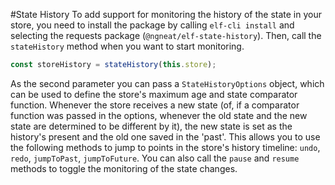 #State History
To add support for monitoring the history of the state in your store,
you need to install the package by calling `elf-cli install` and selecting the requests package (`@ngneat/elf-state-history`).
Then, call the `stateHistory` method when you want to start monitoring.

```ts
const storeHistory = stateHistory(this.store);
```

As the second parameter you can pass a `StateHistoryOptions` object, which can be used to define the store's maximum age and state comparator function.
Whenever the store receives a new state (of, if a comparator function was passed in the options,
whenever the old state and the new state are determined to be different by it), the new state is set as the history's present and the old one saved in the 'past'.
This allows you to use the following methods to jump to points in the store's history timeline: `undo`, `redo`, `jumpToPast`, `jumpToFuture`.
You can also call the `pause` and `resume` methods to toggle the monitoring of the state changes.

